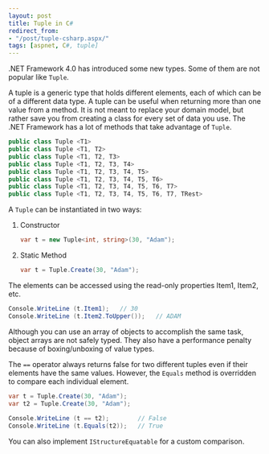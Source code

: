 ```yaml
---
layout: post
title: Tuple in C#
redirect_from:
- "/post/tuple-csharp.aspx/"
tags: [aspnet, C#, tuple]
---
```

.NET Framework 4.0 has introduced some new types. Some of them are not popular like `Tuple`. 

A tuple is a generic type that holds different elements, each of which can be of a different data type. A tuple can be useful when returning more than one value from a method. It is not meant to replace your domain model, but rather save you from creating a class for every set of data you use. The .NET Framework has a lot of methods that take advantage of `Tuple`. 

```csharp
public class Tuple <T1>
public class Tuple <T1, T2>
public class Tuple <T1, T2, T3>
public class Tuple <T1, T2, T3, T4>
public class Tuple <T1, T2, T3, T4, T5>
public class Tuple <T1, T2, T3, T4, T5, T6>
public class Tuple <T1, T2, T3, T4, T5, T6, T7>
public class Tuple <T1, T2, T3, T4, T5, T6, T7, TRest>
```

A `Tuple` can be instantiated in two ways:
1.  Constructor 
    ```csharp
    var t = new Tuple<int, string>(30, "Adam");
    ```
2.  Static Method
    ```csharp
    var t = Tuple.Create(30, "Adam");
    ```
    
The elements can be accessed using the read-only properties Item1, Item2, etc.

```csharp
Console.WriteLine (t.Item1);   // 30
Console.WriteLine (t.Item2.ToUpper());   // ADAM
```

Although you can use an array of objects to accomplish the same task, object arrays are not safely typed. They also have a performance penalty because of boxing/unboxing of value types.

The `==` operator always returns false for two different tuples even if their elements have the same values. However, the `Equals` method is overridden to compare each individual element.

```csharp
var t = Tuple.Create(30, "Adam");
var t2 = Tuple.Create(30, "Adam");
 
Console.WriteLine (t == t2);        // False
Console.WriteLine (t.Equals(t2));   // True
```

You can also implement `IStructureEquatable` for a custom comparison. 